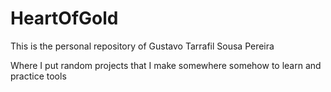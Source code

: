 # HeartOfGold
This is the personal repository of Gustavo Tarrafil Sousa Pereira

Where I put random projects that I make somewhere somehow to learn and practice tools